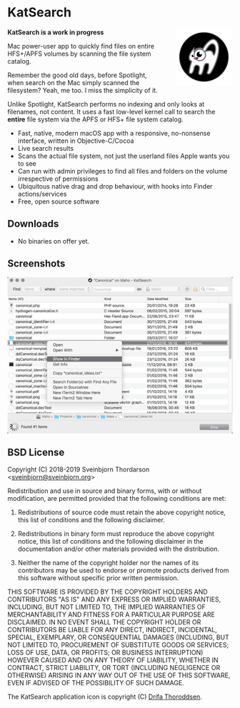 # KatSearch

<img src="icon.png" width="128" height="128" align="right" style="float: right; margin-left: 30px;">

**KatSearch is a work in progress**

Mac power-user app to quickly find files on entire HFS+/APFS volumes by scanning the file system catalog. 

Remember the good old days, before Spotlight, when search on the Mac simply scanned the filesystem? Yeah, me too. I miss the simplicity of it. 

Unlike Spotlight, KatSearch performs no indexing and only looks at filenames, not content. It uses a fast low-level kernel call to search the **entire** file system via the APFS or HFS+ file system catalog.

* Fast, native, modern macOS app with a responsive, no-nonsense interface, written in Objective-C/Cocoa
* Live search results
* Scans the actual file system, not just the userland files Apple wants you to see
* Can run with admin privileges to find all files and folders on the volume irrespective of permissions
* Ubiquitous native drag and drop behaviour, with hooks into Finder actions/services
* Free, open source software


## Downloads

* No binaries on offer yet.

<!--
*  **[⇩ Download KatSearch 1.0](https://sveinbjorn.org/files/software/katsearch.zip)** (~1.5 MB, Intel 64-bit, 10.8 or later)
-->

## Screenshots

<img src="screenshots/katsearch_screenshot1.jpg" align="center">

## BSD License 

Copyright (C) 2018-2019 Sveinbjorn Thordarson &lt;<a href="mailto:">sveinbjorn@sveinbjorn.org</a>&gt;

Redistribution and use in source and binary forms, with or without modification,
are permitted provided that the following conditions are met:

1. Redistributions of source code must retain the above copyright notice, this
list of conditions and the following disclaimer.

2. Redistributions in binary form must reproduce the above copyright notice, this
list of conditions and the following disclaimer in the documentation and/or other
materials provided with the distribution.

3. Neither the name of the copyright holder nor the names of its contributors may
be used to endorse or promote products derived from this software without specific
prior written permission.

THIS SOFTWARE IS PROVIDED BY THE COPYRIGHT HOLDERS AND CONTRIBUTORS "AS IS" AND
ANY EXPRESS OR IMPLIED WARRANTIES, INCLUDING, BUT NOT LIMITED TO, THE IMPLIED
WARRANTIES OF MERCHANTABILITY AND FITNESS FOR A PARTICULAR PURPOSE ARE DISCLAIMED.
IN NO EVENT SHALL THE COPYRIGHT HOLDER OR CONTRIBUTORS BE LIABLE FOR ANY DIRECT,
INDIRECT, INCIDENTAL, SPECIAL, EXEMPLARY, OR CONSEQUENTIAL DAMAGES (INCLUDING, BUT
NOT LIMITED TO, PROCUREMENT OF SUBSTITUTE GOODS OR SERVICES; LOSS OF USE, DATA, OR
PROFITS; OR BUSINESS INTERRUPTION) HOWEVER CAUSED AND ON ANY THEORY OF LIABILITY,
WHETHER IN CONTRACT, STRICT LIABILITY, OR TORT (INCLUDING NEGLIGENCE OR OTHERWISE)
ARISING IN ANY WAY OUT OF THE USE OF THIS SOFTWARE, EVEN IF ADVISED OF THE
POSSIBILITY OF SUCH DAMAGE.

The KatSearch application icon is copyright (C) [Drífa Thoroddsen](https://drifaliftora.is).
